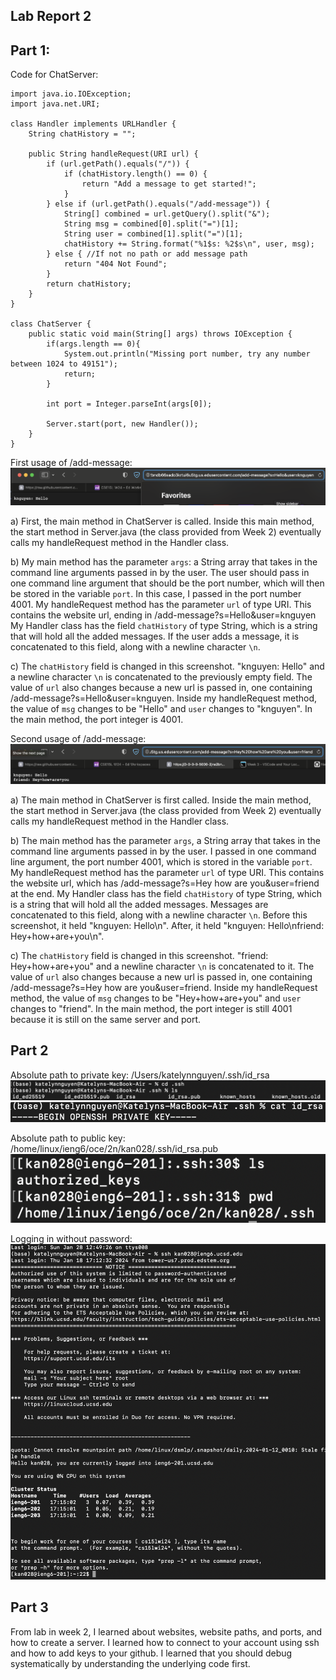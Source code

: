 ## Lab Report 2
## Part 1:
Code for ChatServer:
```
import java.io.IOException;
import java.net.URI;

class Handler implements URLHandler {
    String chatHistory = "";

    public String handleRequest(URI url) {
        if (url.getPath().equals("/")) {
            if (chatHistory.length() == 0) {
                return "Add a message to get started!";
            }
        } else if (url.getPath().equals("/add-message")) {
            String[] combined = url.getQuery().split("&");
            String msg = combined[0].split("=")[1];
            String user = combined[1].split("=")[1];
            chatHistory += String.format("%1$s: %2$s\n", user, msg);
        } else { //If not no path or add message path
            return "404 Not Found";
        }
        return chatHistory;
    }
}

class ChatServer {
    public static void main(String[] args) throws IOException {
        if(args.length == 0){
            System.out.println("Missing port number, try any number between 1024 to 49151");
            return;
        }

        int port = Integer.parseInt(args[0]);

        Server.start(port, new Handler());
    }
}
```
First usage of /add-message:
![Adding first message](1add-message.png)

a) First, the main method in ChatServer is called. Inside this main method, the start method in Server.java (the class provided 
from Week 2) eventually calls my handleRequest method in the Handler class.

b) My main method has the parameter `args`: a String array that takes in the command line arguments passed in by the user.
The user should pass in one command line argument that should be the port number, which will then be stored in the variable `port`.
In this case, I passed in the port number 4001.
My handleRequest method has the parameter `url` of type URI. This contains the website url, ending in /add-message?s=Hello&user=knguyen
My Handler class has the field `chatHistory` of type String, which is a string that will hold all the added messages. If the user
adds a message, it is concatenated to this field, along with a newline character `\n`.

c) The `chatHistory` field is changed in this screenshot. "knguyen: Hello" and a newline character `\n` is concatenated to the
previously empty field. The value of `url` also changes because a new url is passed in, one containing /add-message?s=Hello&user=knguyen.
Inside my handleRequest method, the value of `msg` changes to be "Hello" and `user` changes to "knguyen". In the main method,
the port integer is 4001.


Second usage of /add-message:
![Adding second message](2add-message.png)

a) The main method in ChatServer is first called. Inside the main method, the start method in Server.java (the class provided from Week 2) eventually calls my handleRequest method in the Handler class.

b) The main method has the parameter `args`, a String array that takes in the command line arguments passed in by the user.
I passed in one command line argument, the port number 4001, which is stored in the variable `port`.
My handleRequest method has the parameter `url` of type URI. This contains the website url, which has 
/add-message?s=Hey how are you&user=friend at the end.
My Handler class has the field `chatHistory` of type String, which is a string that will hold all the added messages. 
Messages are concatenated to this field, along with a newline character `\n`. Before this screenshot, it held "knguyen: Hello\n".
After, it held "knguyen: Hello\nfriend: Hey+how+are+you\n". 

c) The `chatHistory` field is changed in this screenshot. "friend: Hey+how+are+you" and a newline character `\n` is concatenated to it.
The value of `url` also changes because a new url is passed in, one containing /add-message?s=Hey how are you&user=friend.
Inside my handleRequest method, the value of `msg` changes to be "Hey+how+are+you" and `user` changes to "friend".
In the main method, the port integer is still 4001 because it is still on the same server and port.

## Part 2
Absolute path to private key: /Users/katelynnguyen/.ssh/id_rsa
![Private key](2privatekey_lab2.png)
![Private key cat](1privatekey_lab2.png)

Absolute path to public key: /home/linux/ieng6/oce/2n/kan028/.ssh/id_rsa.pub
![Public key](publickey_lab2.png)

Logging in without password:
![Logging in without password](lab2_part3.png)

## Part 3
From lab in week 2, I learned about websites, website paths, and ports, and how to create a server. I learned how to connect to your account using ssh and how to add keys to your github. I learned that you should debug systematically by understanding the underlying code first.
